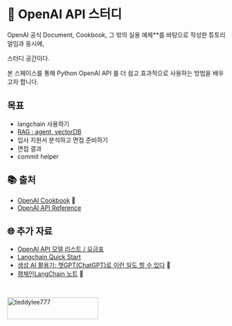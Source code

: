 # 📘 OpenAI API 스터디 
OpenAI 공식 Document, Cookbook, 그 밖의 실용 예제**를 바탕으로 작성한 튜토리얼임과 동시에,

스터디 공간이다.

본 스페이스를 통해 Python OpenAI API 를 더 쉽고 효과적으로 사용하는 방법을 배우고자 합니다.



## 목표 
- langchain 사용하기 
- [RAG : agent, vectorDB](https://github.com/cookyman74/chat-with-mysql)
- 입사 지원서 분석하고 면접 준비하기
- 면접 결과 
- commit helper

## 📚 출처
- [OpenAI Cookbook](https://cookbook.openai.com/) 📖
- [OpenAI API Reference](https://platform.openai.com/docs/introduction) 


## 🌐 추가 자료
- [OpenAI API 모델 리스트 / 요금표](https://openai.com/api/pricing/)
- [Langchain Quick Start](https://python.langchain.com/v0.1/docs/get_started/quickstart/)
- [생성 AI 활용기: 챗GPT(ChatGPT)로 이런 일도 할 수 있다](https://wikidocs.net/book/9451) 📖
- [랭체인LangChain 노트](https://wikidocs.net/book/14314) 📖

<br/>

<p><a href="https://www.buymeacoffee.com/cookymanm"> <img align="left" src="https://cdn.buymeacoffee.com/buttons/v2/default-yellow.png" height="50" width="210" alt="teddylee777" /></a></p>
